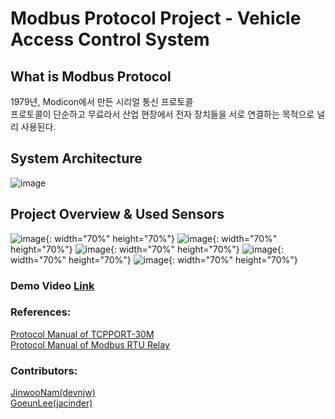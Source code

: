 # Modbus Protocol Project - Vehicle Access Control System

## What is Modbus Protocol
1979년, Modicon에서 만든 시리얼 통신 프로토콜<br>
프로토콜이 단순하고 무료라서 산업 현장에서 전자 장치들을 서로 연결하는 목적으로 널리 사용된다.<br>

## System Architecture
![image](https://user-images.githubusercontent.com/48133047/122396040-8e180800-cfb2-11eb-94dc-7fbaa7517e7f.png)

## Project Overview & Used Sensors

![image](https://user-images.githubusercontent.com/48133047/122396367-e222ec80-cfb2-11eb-985d-52bf2909f6a6.png){: width="70%" height="70%"}
![image](https://user-images.githubusercontent.com/48133047/122397118-a0467600-cfb3-11eb-86be-52ed419ce5c4.png){: width="70%" height="70%"}
![image](https://user-images.githubusercontent.com/48133047/122397184-b05e5580-cfb3-11eb-8cb5-63cfaa608fee.png){: width="70%" height="70%"}
![image](https://user-images.githubusercontent.com/48133047/122397210-b6eccd00-cfb3-11eb-9fb5-64803bead9fd.png){: width="70%" height="70%"}
![image](https://user-images.githubusercontent.com/48133047/122397235-bce2ae00-cfb3-11eb-8d3a-e991a25c9535.png){: width="70%" height="70%"}

### Demo Video [Link](https://youtu.be/6me1nBNLveA)

### References:

[Protocol Manual of TCPPORT-30M](http://www.comfilewiki.co.kr/ko/doku.php?id=tcpport:index)<br>
[Protocol Manual of Modbus RTU Relay](https://www.waveshare.com/wiki/Protocol_Manual_of_Modbus_RTU_Relay)<br>

### Contributors:
[JinwooNam(devnjw)](https://github.com/devnjw)<br>
[GoeunLee(jacinder)](https://github.com/jacinder)<br>
